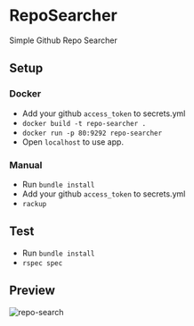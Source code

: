 # RepoSearcher
Simple Github Repo Searcher

## Setup

### Docker
- Add your github `access_token` to secrets.yml
- `docker build -t repo-searcher .`
- `docker run -p 80:9292 repo-searcher`
- Open `localhost` to use app.

### Manual
- Run `bundle install`
- Add your github `access_token` to secrets.yml
- `rackup`

## Test
- Run `bundle install`
- `rspec spec`

## Preview
![repo-search](https://i.imgur.com/QXDVAfQ.png)
